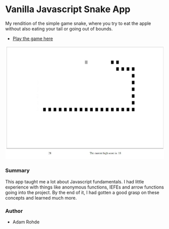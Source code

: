 # Vanilla Javascript Snake App

My rendition of the simple game snake, where you try to eat the apple without also eating your tail or going out of bounds.

 - [Play the game here](https://adamrohde.github.io/snake/)

![alt text](https://github.com/adamRohde/snake/blob/master/snake-game-preview.jpg)

### Summary
This app taught me a lot about Javascript fundamentals.  I had little experience with things like anonymous functions, IEFEs and arrow functions going into the project.  By the end of it, I had gotten a good grasp on these concepts and learned much more.

### Author
- Adam Rohde






